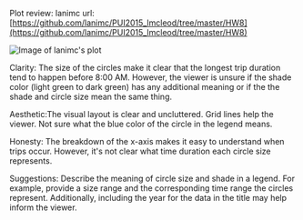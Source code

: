 Plot review: lanimc
url: [https://github.com/lanimc/PUI2015_lmcleod/tree/master/HW8](https://github.com/lanimc/PUI2015_lmcleod/tree/master/HW8)

![Image of lanimc's plot](https://github.com/lanimc/PUI2015_lmcleod/blob/master/HW8/mcleodlHW8P1.png)

Clarity: The size of the circles make it clear that the longest trip duration tend to happen before 8:00 AM. However, the viewer is unsure if the shade color (light green to dark green) has any additional meaning or if the the shade and circle size mean the same thing. 

Aesthetic:The visual layout is clear and uncluttered. Grid lines help the viewer. Not sure what the blue color of the circle in the legend means. 

Honesty: The breakdown of the x-axis makes it easy to understand when trips occur. However, it's not clear what time duration each circle size represents. 

Suggestions: Describe the meaning of circle size and shade in a legend. For example, provide a size range and the corresponding time range the circles represent. Additionally, including the year for the data in the title may help inform the viewer. 

